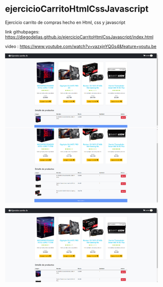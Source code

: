# ejercicioCarritoHtmlCssJavascript
Ejercicio carrito de compras hecho en Html, css y javascript

link githubpages: https://diegodelias.github.io/ejercicioCarritoHtmlCssJavascript/index.html

video : https://www.youtube.com/watch?v=vazxjnYQGs4&feature=youtu.be

![](fotos/2.jpg)
![](fotos/3.jpg)

![](fotos/4.jpg)
